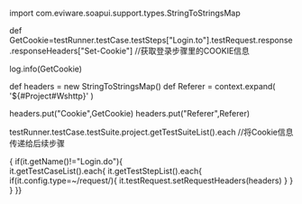 import com.eviware.soapui.support.types.StringToStringsMap 

def GetCookie=testRunner.testCase.testSteps["Login.to"].testRequest.response.responseHeaders["Set-Cookie"] //获取登录步骤里的COOKIE信息

log.info(GetCookie)

def headers = new StringToStringsMap()
def Referer = context.expand( '${#Project#Wshttp}' )

headers.put("Cookie",GetCookie)
headers.put("Referer",Referer)


testRunner.testCase.testSuite.project.getTestSuiteList().each //将Cookie信息传递给后续步骤

{
      if(it.getName()!="Login.do"){  
      it.getTestCaseList().each{
             it.getTestStepList().each{
                           if(it.config.type=~/request/){
                           it.testRequest.setRequestHeaders(headers)
                           }
             }
      }
}}
